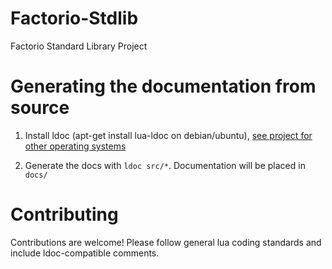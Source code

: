 # Factorio-Stdlib
Factorio Standard Library Project

# Generating the documentation from source
1. Install ldoc (apt-get install lua-ldoc on debian/ubuntu), [see project for other operating systems](https://stevedonovan.github.io/ldoc/index.html)

2. Generate the docs with `ldoc src/*`. Documentation will be placed in `docs/`

# Contributing
Contributions are welcome! Please follow general lua coding standards and include ldoc-compatible comments.
